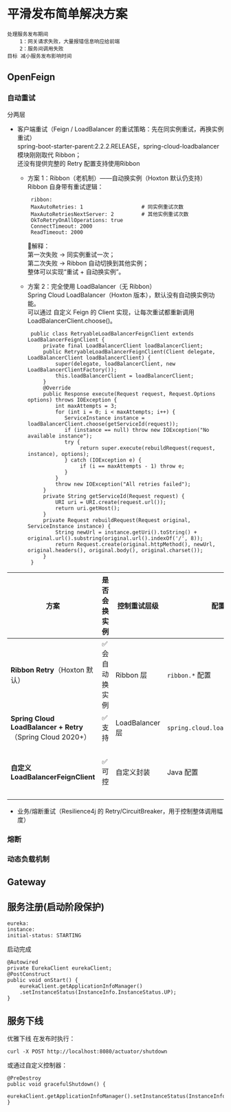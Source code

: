 # 平滑发布简单解决方案
    处理服务发布期间
        1：网关请求失败，大量报错信息响应给前端
        2：服务间调用失败
    目标 减小服务发布影响时间
## OpenFeign
### 自动重试
   分两层
   - 客户端重试（Feign / LoadBalancer 的重试策略：先在同实例重试，再换实例重试）   
     spring-boot-starter-parent:2.2.2.RELEASE，spring-cloud-loadbalancer 模块刚刚取代 Ribbon；   
     还没有提供完整的 Retry 配置支持使用Ribbon    
     - 方案 1：Ribbon（老机制）——自动换实例（Hoxton 默认仍支持）   
         Ribbon 自身带有重试逻辑：

            ribbon:
            MaxAutoRetries: 1                   # 同实例重试次数
            MaxAutoRetriesNextServer: 2         # 其他实例重试次数
            OkToRetryOnAllOperations: true
            ConnectTimeout: 2000
            ReadTimeout: 2000

         📘解释：   
           第一次失败 → 同实例重试一次；   
           第二次失败 → Ribbon 自动切换到其他实例；   
           整体可以实现“重试 + 自动换实例”。   

     - 方案 2：完全使用 LoadBalancer（无 Ribbon）   
        Spring Cloud LoadBalancer（Hoxton 版本），默认没有自动换实例功能。  
        可以通过 自定义 Feign 的 Client 实现，让每次重试都重新调用 LoadBalancerClient.choose()。  

            public class RetryableLoadBalancerFeignClient extends LoadBalancerFeignClient {
                private final LoadBalancerClient loadBalancerClient;
                public RetryableLoadBalancerFeignClient(Client delegate, LoadBalancerClient loadBalancerClient) {
                    super(delegate, loadBalancerClient, new LoadBalancerClientFactory());
                    this.loadBalancerClient = loadBalancerClient;
                }
                @Override
                public Response execute(Request request, Request.Options options) throws IOException {
                    int maxAttempts = 3;
                    for (int i = 0; i < maxAttempts; i++) {
                       ServiceInstance instance = loadBalancerClient.choose(getServiceId(request));
                       if (instance == null) throw new IOException("No available instance");
                       try {
                            return super.execute(rebuildRequest(request, instance), options);
                       } catch (IOException e) {
                            if (i == maxAttempts - 1) throw e;
                       }
                    }
                    throw new IOException("All retries failed");
                }
                private String getServiceId(Request request) {
                    URI uri = URI.create(request.url());
                    return uri.getHost();
                }
                private Request rebuildRequest(Request original, ServiceInstance instance) {
                    String newUrl = instance.getUri().toString() + original.url().substring(original.url().indexOf('/', 8));
                    return Request.create(original.httpMethod(), newUrl, original.headers(), original.body(), original.charset());
                }
            }
| 方案                                                        | 是否会换实例   | 控制重试层级         | 配置方式                                | 适合场景       |
| --------------------------------------------------------- | -------- | -------------- | ----------------------------------- | ---------- |
| **Ribbon Retry**（Hoxton 默认）                               | ✅ 会自动换实例 | Ribbon 层       | `ribbon.*` 配置                       | 推荐旧项目      |
| **Spring Cloud LoadBalancer + Retry**（Spring Cloud 2020+） | ✅ 支持     | LoadBalancer 层 | `spring.cloud.loadbalancer.retry.*` | 推荐新项目      |
| **自定义 LoadBalancerFeignClient**                           | ✅ 可控     | 自定义封装          | Java 配置                             | 对接多注册中心、自研 |

   - 业务/熔断重试（Resilience4j 的 Retry/CircuitBreaker，用于控制整体调用幅度）  
### 熔断
### 动态负载机制
    
## Gateway

## 服务注册(启动阶段保护)
    eureka:
    instance:
    initial-status: STARTING
  启动完成

    @Autowired
    private EurekaClient eurekaClient;
    @PostConstruct
    public void onStart() {
        eurekaClient.getApplicationInfoManager()
        .setInstanceStatus(InstanceInfo.InstanceStatus.UP);
    }
## 服务下线
   优雅下线
    在发布时执行：

    curl -X POST http://localhost:8080/actuator/shutdown
   或通过自定义控制器：

    @PreDestroy
    public void gracefulShutdown() {
      eurekaClient.getApplicationInfoManager().setInstanceStatus(InstanceInfo.InstanceStatus.DOWN);
    }